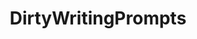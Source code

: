 ---
title: DirtyWritingPrompts
crosslinks:
- LetsWritePorn
- Erotica
- Viktor_Chase
- gonewildaudio
- freeuse
- sexstories
- WouldYouRather
- FeralPokePorn
- sexystories
- KinkyDnD
- XChangePill
---